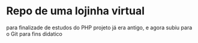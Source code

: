 ﻿# Repo de uma lojinha virtual
 para finalizade de estudos do PHP
 projeto já era antigo, e agora subiu para o Git
 para fins didatico
